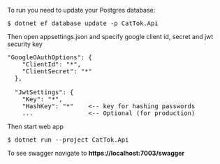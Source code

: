 To run you need to update your Postgres database:
<pre>
$ dotnet ef database update -p CatTok.Api  
</pre>

Then open appsettings.json and specify google client id, secret and jwt security key
<pre>
"GoogleOAuthOptions": {
    "ClientId": "*",
    "ClientSecret": "*"
  },

  "JwtSettings": {
    "Key": "*",
    "HashKey": "*"    <-- key for hashing passwords
    ...               <-- Optional (for production)
</pre>

Then start web app

<pre>
$ dotnet run --project CatTok.Api
</pre>

To see swagger navigate to <strong>https://localhost:7003/swagger</strong>